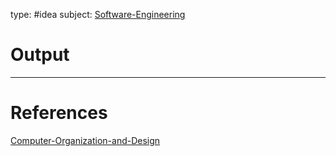 type: #idea
subject: [Software-Engineering](Software-Engineering.md)
<!-- Subject should be a hub note -->
# Output

<!--
	Write three to five sentences in your own words
	Assume that the reader will have no context
	Include sources
	Link to other ideas
-->

---
# References
<!-- What references back up this idea -->
[Computer-Organization-and-Design](Computer-Organization-and-Design.md)